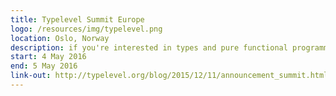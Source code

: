 ```yaml
---
title: Typelevel Summit Europe
logo: /resources/img/typelevel.png
location: Oslo, Norway
description: if you're interested in types and pure functional programming and want to make those ideas commonplace
start: 4 May 2016
end: 5 May 2016
link-out: http://typelevel.org/blog/2015/12/11/announcement_summit.html
---
```

